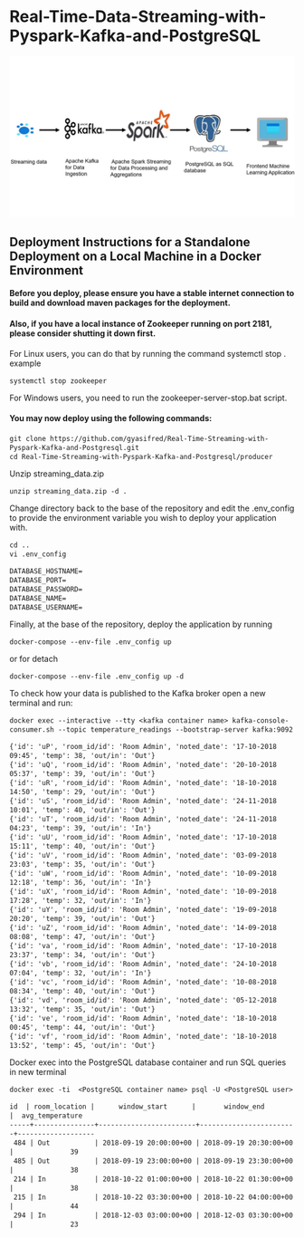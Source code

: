 # Real-Time-Data-Streaming-with-Pyspark-Kafka-and-PostgreSQL
![pipeline](pipeline.png)

## Deployment Instructions for a Standalone Deployment on a Local Machine in a Docker Environment

#### Before you deploy, please ensure you have a stable internet connection to build and download maven packages for the deployment.
#### Also, if you have a local instance of Zookeeper running on port 2181, please consider shutting it down first.
For Linux users, you can do that by running the command systemctl stop <nameofzookeeperinstant>. example
```
systemctl stop zookeeper
```
For Windows users, you need to run the zookeeper-server-stop.bat script.

#### You may now deploy using the following commands:
```
git clone https://github.com/gyasifred/Real-Time-Streaming-with-Pyspark-Kafka-and-Postgresql.git  
cd Real-Time-Streaming-with-Pyspark-Kafka-and-Postgresql/producer
```
Unzip streaming_data.zip
```
unzip streaming_data.zip -d .
```
Change directory back to the base of the repository and edit the .env_config to provide the environment variable you wish to deploy your application with.
```
cd ..
vi .env_config
``` 
```text
DATABASE_HOSTNAME=
DATABASE_PORT=
DATABASE_PASSWORD=
DATABASE_NAME=
DATABASE_USERNAME=
```
Finally, at the base of the repository, deploy the application by running 

```
docker-compose --env-file .env_config up 
```
or for detach 
```
docker-compose --env-file .env_config up -d
```
To check how your data is published to the Kafka broker open a new terminal and run:
```
docker exec --interactive --tty <kafka container name> kafka-console-consumer.sh --topic temperature_readings --bootstrap-server kafka:9092
```
```text
{'id': 'uP', 'room_id/id': 'Room Admin', 'noted_date': '17-10-2018 09:45', 'temp': 38, 'out/in': 'Out'}
{'id': 'uQ', 'room_id/id': 'Room Admin', 'noted_date': '20-10-2018 05:37', 'temp': 39, 'out/in': 'Out'}
{'id': 'uR', 'room_id/id': 'Room Admin', 'noted_date': '18-10-2018 14:50', 'temp': 29, 'out/in': 'Out'}
{'id': 'uS', 'room_id/id': 'Room Admin', 'noted_date': '24-11-2018 10:01', 'temp': 40, 'out/in': 'Out'}
{'id': 'uT', 'room_id/id': 'Room Admin', 'noted_date': '24-11-2018 04:23', 'temp': 39, 'out/in': 'In'}
{'id': 'uU', 'room_id/id': 'Room Admin', 'noted_date': '17-10-2018 15:11', 'temp': 40, 'out/in': 'Out'}
{'id': 'uV', 'room_id/id': 'Room Admin', 'noted_date': '03-09-2018 23:03', 'temp': 35, 'out/in': 'Out'}
{'id': 'uW', 'room_id/id': 'Room Admin', 'noted_date': '10-09-2018 12:18', 'temp': 36, 'out/in': 'In'}
{'id': 'uX', 'room_id/id': 'Room Admin', 'noted_date': '10-09-2018 17:28', 'temp': 32, 'out/in': 'In'}
{'id': 'uY', 'room_id/id': 'Room Admin', 'noted_date': '19-09-2018 20:20', 'temp': 39, 'out/in': 'Out'}
{'id': 'uZ', 'room_id/id': 'Room Admin', 'noted_date': '14-09-2018 08:08', 'temp': 47, 'out/in': 'Out'}
{'id': 'va', 'room_id/id': 'Room Admin', 'noted_date': '17-10-2018 23:37', 'temp': 34, 'out/in': 'Out'}
{'id': 'vb', 'room_id/id': 'Room Admin', 'noted_date': '24-10-2018 07:04', 'temp': 32, 'out/in': 'In'}
{'id': 'vc', 'room_id/id': 'Room Admin', 'noted_date': '10-08-2018 08:34', 'temp': 40, 'out/in': 'Out'}
{'id': 'vd', 'room_id/id': 'Room Admin', 'noted_date': '05-12-2018 13:32', 'temp': 35, 'out/in': 'Out'}
{'id': 've', 'room_id/id': 'Room Admin', 'noted_date': '18-10-2018 00:45', 'temp': 44, 'out/in': 'Out'}
{'id': 'vf', 'room_id/id': 'Room Admin', 'noted_date': '18-10-2018 13:52', 'temp': 45, 'out/in': 'Out'}
```
Docker exec into the PostgreSQL database container and run SQL queries  in new terminal 
```
docker exec -ti  <PostgreSQL container name> psql -U <PostgreSQL user> 
```
```text
id  | room_location |      window_start      |       window_end       |  avg_temperature  
-----+---------------+------------------------+------------------------+-------------------
 484 | Out           | 2018-09-19 20:00:00+00 | 2018-09-19 20:30:00+00 |              39
 485 | Out           | 2018-09-19 23:00:00+00 | 2018-09-19 23:30:00+00 |              38
 214 | In            | 2018-10-22 01:00:00+00 | 2018-10-22 01:30:00+00 |              38
 215 | In            | 2018-10-22 03:30:00+00 | 2018-10-22 04:00:00+00 |              44
 294 | In            | 2018-12-03 03:00:00+00 | 2018-12-03 03:30:00+00 |              23
```
